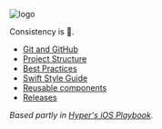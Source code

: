 ![logo](https://raw.githubusercontent.com/bakkenbaeck/iOS-playbook/feature/merge-style-guides/assets/logo.png)

Consistency is 👸.

* [Git and GitHub](/GIT_AND_GITHUB.md)
* [Project Structure](/PROJECT_STRUCTURE.md)
* [Best Practices](/BEST_PRACTICES.md)
* [Swift Style Guide](/SWIFT_STYLE_GUIDE.md)
* [Reusable components](/REUSABLE_COMPONENTS.md)
* [Releases](/RELEASES.md)

_Based partly in [Hyper's iOS Playbook](https://github.com/hyperoslo/ios-playbook)._
